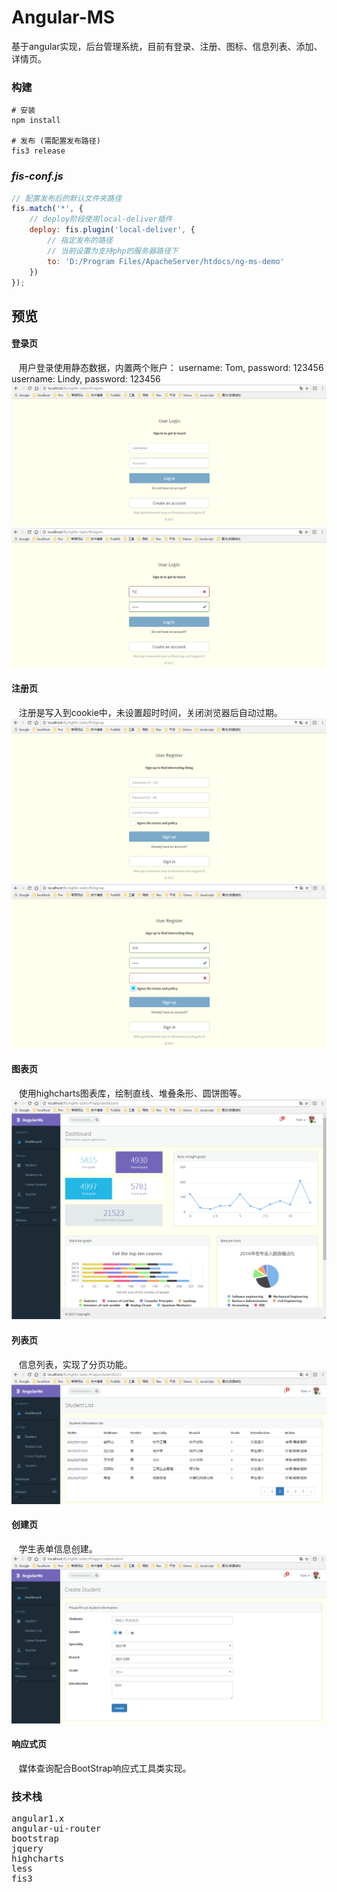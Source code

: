 # Angular-MS
基于angular实现，后台管理系统，目前有登录、注册、图标、信息列表、添加、详情页。

### 构建
```
# 安装
npm install

# 发布 (需配置发布路径)
fis3 release
```
### *fis-conf.js*
``` javascript
// 配置发布后的默认文件夹路径
fis.match('*', {
    // deploy阶段使用local-deliver插件
    deploy: fis.plugin('local-deliver', {
        // 指定发布的路径
        // 当前设置为支持php的服务器路径下
        to: 'D:/Program Files/ApacheServer/htdocs/ng-ms-demo'
    })
});
```
## 预览

#### 登录页
    用户登录使用静态数据，内置两个账户：
        username: Tom,      password: 123456
        username: Lindy,    password: 123456
<img src="./preview/signin.png" alt="预览效果迷路了" title="">
<img src="./preview/signin_error.png" alt="预览效果迷路了" title="">

#### 注册页
    注册是写入到cookie中，未设置超时时间，关闭浏览器后自动过期。
<img src="./preview/signup.png" alt="预览效果迷路了" title="">
<img src="./preview/signup_error.png" alt="预览效果迷路了" title="">

#### 图表页
    使用highcharts图表库，绘制直线、堆叠条形、圆饼图等。
<img src="./preview/dashboard.png" alt="预览效果迷路了" title="">

#### 列表页
    信息列表，实现了分页功能。
<img src="./preview/stu_list.png" alt="预览效果迷路了" title="">

#### 创建页
    学生表单信息创建。
<img src="./preview/create_stu.png" alt="预览效果迷路了" title="">

#### 响应式页
    媒体查询配合BootStrap响应式工具类实现。

### 技术栈
<pre>
angular1.x
angular-ui-router
bootstrap
jquery
highcharts
less
fis3
</pre>
